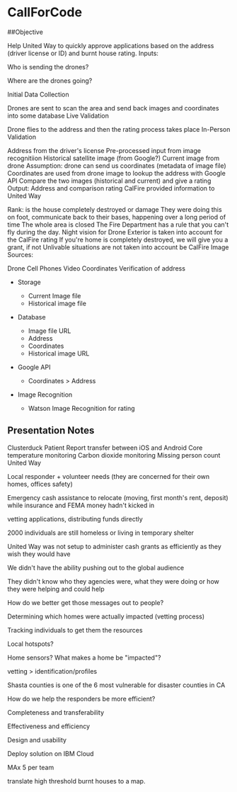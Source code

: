 # CallForCode

##Objective

Help United Way to quickly approve applications based on the address (driver license or ID) and burnt house rating.
Inputs:

Who is sending the drones?

Where are the drones going?

Initial Data Collection

Drones are sent to scan the area and send back images and coordinates into some database
Live Validation

Drone flies to the address and then the rating process takes place
In-Person Validation

Address from the driver's license
Pre-processed input from image recognitiion
Historical satellite image (from Google?)
Current image from drone
Assumption: drone can send us coordinates (metadata of image file)
Coordinates are used from drone image to lookup the address with Google API
Compare the two images (historical and current) and give a rating
Output: Address and comparison rating
CalFire provided information to United Way

Rank: is the house completely destroyed or damage
They were doing this on foot, communicate back to their bases, happening over a long period of time
The whole area is closed
The Fire Department has a rule that you can't fly during the day.
Night vision for Drone
Exterior is taken into account for the CalFire rating
If you're home is completely destroyed, we will give you a grant, if not
Unlivable situations are not taken into account be CalFire
Image Sources:

Drone
Cell Phones
Video
Coordinates
Verification of address

- Storage
    - Current Image file
    - Historical image file

- Database
    - Image file URL
    - Address
    - Coordinates
    - Historical image URL

- Google API
    - Coordinates > Address

- Image Recognition
    - Watson Image Recognition for rating


## Presentation Notes
Clusterduck
Patient Report transfer between iOS and Android
Core temperature monitoring
Carbon dioxide monitoring
Missing person count
United Way

Local responder + volunteer needs (they are concerned for their own homes, offices safety)

Emergency cash assistance to relocate (moving, first month's rent, deposit) while insurance and FEMA money hadn't kicked in

vetting applications, distributing funds directly

2000 individuals are still homeless or living in temporary shelter

United Way was not setup to administer cash grants as efficiently as they wish they would have

We didn't have the ability pushing out to the global audience

They didn't know who they agencies were, what they were doing or how they were helping and could help

How do we better get those messages out to people?

Determining which homes were actually impacted (vetting process)

Tracking individuals to get them the resources

Local hotspots?

Home sensors? What makes a home be "impacted"?

vetting > identification/profiles

Shasta counties is one of the 6 most vulnerable for disaster counties in CA

How do we help the responders be more efficient?

Completeness and transferability

Effectiveness and efficiency

Design and usability

Deploy solution on IBM Cloud

MAx 5 per team

translate high threshold burnt houses to a map.

